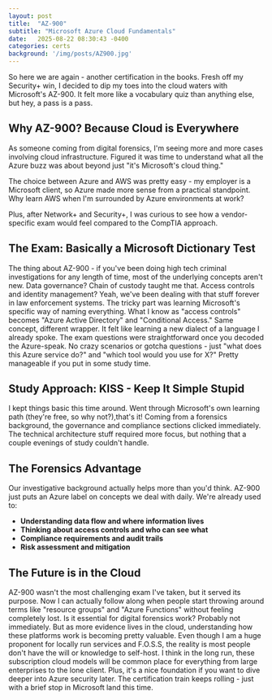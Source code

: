 ```yaml
---
layout: post
title:  "AZ-900"
subtitle: "Microsoft Azure Cloud Fundamentals"
date:   2025-08-22 08:30:43 -0400
categories: certs
background: '/img/posts/AZ900.jpg'
---
```


<p> So here we are again - another certification in the books. Fresh off my Security+ win, I decided to dip my toes into the cloud waters with Microsoft's AZ-900. It felt more like a vocabulary quiz than anything else, but hey, a pass is a pass.</p>

<h2 class="section-heading">Why AZ-900? Because Cloud is Everywhere</h2>

<p>As someone coming from digital forensics, I'm seeing more and more cases involving cloud infrastructure. Figured it was time to understand what all the Azure buzz was about beyond just "it's Microsoft's cloud thing."</p>

<p>The choice between Azure and AWS was pretty easy - my employer is a Microsoft client, so Azure made more sense from a practical standpoint. Why learn AWS when I'm surrounded by Azure environments at work?</p>

<p>Plus, after Network+ and Security+, I was curious to see how a vendor-specific exam would feel compared to the CompTIA approach.</p>

<h2 class="section-heading">The Exam: Basically a Microsoft Dictionary Test</h2>

<p>The thing about AZ-900 - if you've been doing high tech criminal investigations for any length of time, most of the underlying concepts aren't new. Data governance? Chain of custody taught me that. Access controls and identity management? Yeah, we've been dealing with that stuff forever in law enforcement systems. The tricky part was learning Microsoft's specific way of naming everything. What I know as "access controls" becomes "Azure Active Directory" and "Conditional Access." Same concept, different wrapper. It felt like learning a new dialect of a language I already spoke. The exam questions were straightforward once you decoded the Azure-speak. No crazy scenarios or gotcha questions - just "what does this Azure service do?" and "which tool would you use for X?" Pretty manageable if you put in some study time.</p>

<h2 class="section-heading">Study Approach: KISS - Keep It Simple Stupid</h2>

<p>I kept things basic this time around. Went through Microsoft's own learning path (they're free, so why not?),that's it! Coming from a forensics background, the governance and compliance sections clicked immediately. The technical architecture stuff required more focus, but nothing that a couple evenings of study couldn't handle.</p>

<h2 class="section-heading">The Forensics Advantage</h2>

<p>Our investigative background actually helps more than you'd think. AZ-900 just puts an Azure label on concepts we deal with daily.  We're already used to:</p>

<ul>
    <li><strong>Understanding data flow and where information lives</strong></li>
    <li><strong>Thinking about access controls and who can see what</strong></li>
    <li><strong>Compliance requirements and audit trails</strong></li>
    <li><strong>Risk assessment and mitigation</strong></li>
</ul>

<h2 class="section-heading">The Future is in the Cloud</h2>

<p> AZ-900 wasn't the most challenging exam I've taken, but it served its purpose. Now I can actually follow along when people start throwing around terms like "resource groups" and "Azure Functions" without feeling completely lost. Is it essential for digital forensics work? Probably not immediately. But as more evidence lives in the cloud, understanding how these platforms work is becoming pretty valuable. Even though I am a huge proponent for locally run services and F.O.S.S, the reality is most people don't have the will or knowledge to self-host. I think in the long run, these subscription cloud models will be common place for everything from large enterprises to the lone client. Plus, it's a nice foundation if you want to dive deeper into Azure security later. The certification train keeps rolling - just with a brief stop in Microsoft land this time.</p>